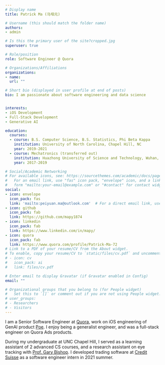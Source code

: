 ```yaml
---
# Display name
title: Patrick Ma (马培元)

# Username (this should match the folder name)
authors:
- admin

# Is this the primary user of the site?cropped.jpg
superuser: true

# Role/position
role: Software Engineer @ Quora

# Organizations/Affiliations
organizations:
- name: 
  url: ""

# Short bio (displayed in user profile at end of posts)
bio: I am passionate about software engineering and data science


interests:
- iOS Development
- Full-Stack Development
- Generative AI

education:
  courses:
  - course: B.S. Computer Science, B.S. Statistics, Phi Beta Kappa
    institution: University of North Carolina, Chapel Hill, NC
    year: 2019-2021
  - course: Mechatronics (transferred out)
    institution: Huazhong University of Science and Technology, Wuhan, China
    year: 2017-2019

# Social/Academic Networking
# For available icons, see: https://sourcethemes.com/academic/docs/page-builder/#icons
#   For an email link, use "fas" icon pack, "envelope" icon, and a link in the
#   form "mailto:your-email@example.com" or "#contact" for contact widget.
social:
- icon: envelope
  icon_pack: fas
  link: 'mailto:peiyuan.ma@outlook.com'  # For a direct email link, use "mailto:test@example.org".
- icon: github
  icon_pack: fab
  link: https://github.com/mapy1874
- icon: linkedin
  icon_pack: fab
  link: https://www.linkedin.com/in/mapy/
- icon: quora
  icon_pack: fab
  link: https://www.quora.com/profile/Patrick-Ma-72
# Link to a PDF of your resume/CV from the About widget.
# To enable, copy your resume/CV to `static/files/cv.pdf` and uncomment the lines below.
# - icon: cv
#   icon_pack: ai
#   link: files/cv.pdf

# Enter email to display Gravatar (if Gravatar enabled in Config)
email: ""

# Organizational groups that you belong to (for People widget)
#   Set this to `[]` or comment out if you are not using People widget.
# user_groups:
# - Researchers
# - Visitors
---
```


I am a Senior Software Engineer at [Quora](https://www.quora.com/), work on iOS engineering of GenAI product [Poe](https://poe.com). I enjoy being a generalist engineer, and was a full-stack engineer on Quora Ads products.

During my undergraduate at UNC Chapel Hill, I served as a learning assistant of 2 advanced CS courses, and a research assistant on eye tracking with [Prof. Gary Bishop](https://www.cs.unc.edu/~gb). I developed trading software at [Credit Suisse](https://www.credit-suisse.com/) as a software engineer intern in 2021 summer.
